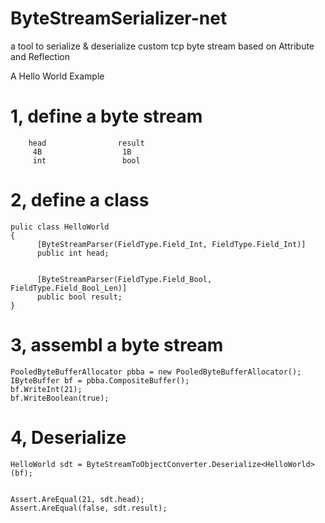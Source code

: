 # ByteStreamSerializer-net
a tool to serialize &amp; deserialize custom tcp byte stream based on Attribute and Reflection

A Hello World Example


# 1, define a byte stream
        head                result    
         4B                  1B
         int                 bool   
# 2, define a class
~~~
pulic class HelloWorld
{    
      [ByteStreamParser(FieldType.Field_Int, FieldType.Field_Int)]
      public int head;


      [ByteStreamParser(FieldType.Field_Bool, FieldType.Field_Bool_Len)]
      public bool result;
}
~~~
  
  
# 3, assembl a  byte stream
~~~
PooledByteBufferAllocator pbba = new PooledByteBufferAllocator();
IByteBuffer bf = pbba.CompositeBuffer();
bf.WriteInt(21);
bf.WriteBoolean(true);
~~~

# 4, Deserialize
~~~
HelloWorld sdt = ByteStreamToObjectConverter.Deserialize<HelloWorld>(bf);


Assert.AreEqual(21, sdt.head);
Assert.AreEqual(false, sdt.result);
~~~
  
